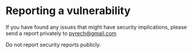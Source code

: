 # Reporting a vulnerability

If you have found any issues that might have security implications, please send a report privately to pyrech@gmail.com

Do not report security reports publicly.


